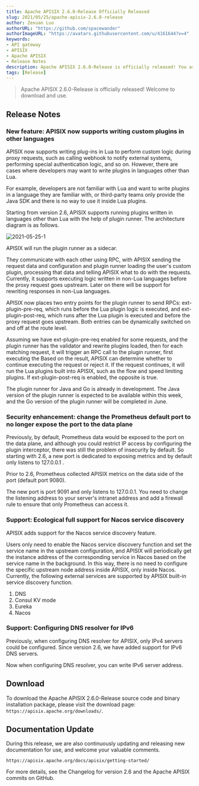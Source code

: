```yaml
---
title: Apache APISIX 2.6.0-Release Officially Released
slug: 2021/05/25/apache-apisix-2.6.0-release
author: Zexuan Luo
authorURL: "https://github.com/spacewander"
authorImageURL: "https://avatars.githubusercontent.com/u/4161644?v=4"
keywords:
- API gateway
- APISIX
- Apache APISIX
- Release Notes
description: Apache APISIX 2.6.0-Release is officially released! You are welcome to download and use it.
tags: [Release]
---
```


> Apache APISIX 2.6.0-Release is officially released! Welcome to download and use.

<!--truncate-->

## Release Notes

### New feature: APISIX now supports writing custom plugins in other languages

APISIX now supports writing plug-ins in Lua to perform custom logic during proxy requests, such as calling webhook to notify external systems, performing special authentication logic, and so on. However, there are cases where developers may want to write plugins in languages other than Lua.

For example, developers are not familiar with Lua and want to write plugins in a language they are familiar with, or third-party teams only provide the Java SDK and there is no way to use it inside Lua plugins.

Starting from version 2.6, APISIX supports running plugins written in languages other than Lua with the help of plugin runner. The architecture diagram is as follows.

![2021-05-25-1](https://static.apiseven.com/202108/1639462480260-86431748-7dcd-4643-816b-92104ec5a666.png)

APISIX will run the plugin runner as a sidecar.

They communicate with each other using RPC, with APISIX sending the request data and configuration and plugin runner loading the user's custom plugin, processing that data and telling APISIX what to do with the requests. Currently, it supports executing logic written in non-Lua languages before the proxy request goes upstream. Later on there will be support for rewriting responses in non-Lua languages.

APISIX now places two entry points for the plugin runner to send RPCs: ext-plugin-pre-req, which runs before the Lua plugin logic is executed, and ext-plugin-post-req, which runs after the Lua plugin is executed and before the proxy request goes upstream. Both entries can be dynamically switched on and off at the route level.

Assuming we have ext-plugin-pre-req enabled for some requests, and the plugin runner has the validator and rewrite plugins loaded, then for each matching request, it will trigger an RPC call to the plugin runner, first executing the Based on the result, APISIX can determine whether to continue executing the request or reject it. If the request continues, it will run the Lua plugins built into APISIX, such as the flow and speed limiting plugins. If ext-plugin-post-req is enabled, the opposite is true.

The plugin runner for Java and Go is already in development. The Java version of the plugin runner is expected to be available within this week, and the Go version of the plugin runner will be completed in June.

### Security enhancement: change the Prometheus default port to no longer expose the port to the data plane

Previously, by default, Prometheus data would be exposed to the port on the data plane, and although you could restrict IP access by configuring the plugin interceptor, there was still the problem of insecurity by default. So starting with 2.6, a new port is dedicated to exposing metrics and by default only listens to 127.0.0.1 .

Prior to 2.6, Prometheus collected APISIX metrics on the data side of the port (default port 9080).

The new port is port 9091 and only listens to 127.0.0.1. You need to change the listening address to your server's intranet address and add a firewall rule to ensure that only Prometheus can access it.

### Support: Ecological full support for Nacos service discovery

APISIX adds support for the Nacos service discovery feature.

Users only need to enable the Nacos service discovery function and set the service name in the upstream configuration, and APISIX will periodically get the instance address of the corresponding service in Nacos based on the service name in the background. In this way, there is no need to configure the specific upstream node address inside APISIX, only inside Nacos.
Currently, the following external services are supported by APISIX built-in service discovery function.

1. DNS
2. Consul KV mode
3. Eureka
4. Nacos

### Support: Configuring DNS resolver for IPv6

Previously, when configuring DNS resolver for APISIX, only IPv4 servers could be configured. Since version 2.6, we have added support for IPv6 DNS servers.

Now when configuring DNS resolver, you can write IPv6 server address.

## Download

To download the Apache APISIX 2.6.0-Release source code and binary installation package, please visit the download page: `https://apisix.apache.org/downloads/`.

## Documentation Update

During this release, we are also continuously updating and releasing new documentation for use, and welcome your valuable comments.

`https://apisix.apache.org/docs/apisix/getting-started/`

For more details, see the Changelog for version 2.6 and the Apache APISIX commits on GitHub.
